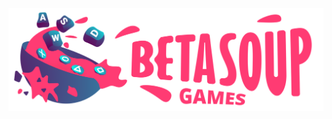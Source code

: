 <img src="https://raw.githubusercontent.com/BetaSoupGames/.github/main/LOGO-LARGE-Animated.svg?raw=true">
